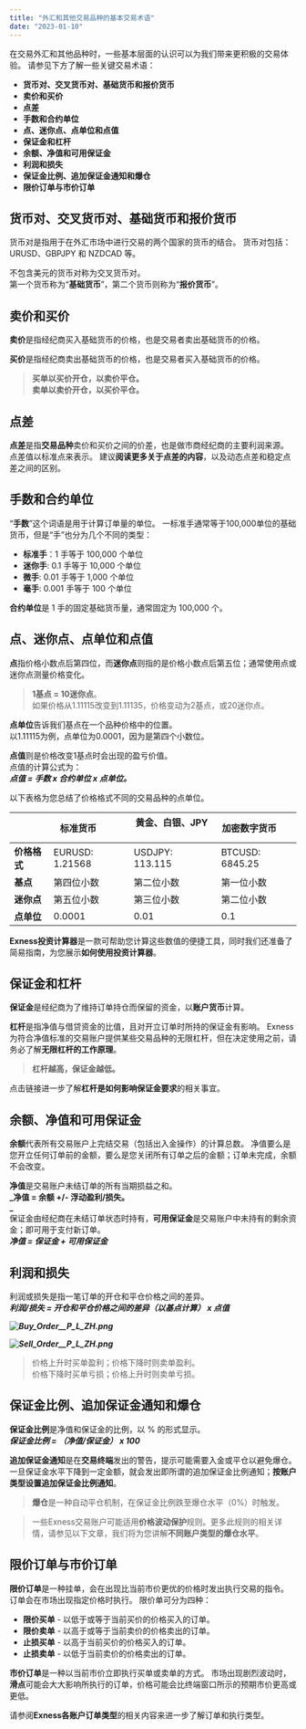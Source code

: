 ```yaml
---
title: "外汇和其他交易品种的基本交易术语"
date: "2023-01-10"
---
```


在交易外汇和其他品种时，一些基本层面的认识可以为我们带来更积极的交易体验。 请参见下方了解一些关键交易术语：

- **货币对、交叉货币对、基础货币和报价货币**
- **卖价和买价**
- **点差**
- **手数和合约单位**
- **点、迷你点、点单位和点值**
- **保证金和杠杆**
- **余额、净值和可用保证金**
- **利润和损失**
- **保证金比例、追加保证金通知和爆仓**
- **限价订单与市价订单**

## 货币对、交叉货币对、基础货币和报价货币

货币对是指用于在外汇市场中进行交易的两个国家的货币的结合。 货币对包括：URUSD、GBPJPY 和 NZDCAD 等。

不包含美元的货币对称为交叉货币对。  
第一个货币称为“**基础货币**”，第二个货币则称为“**报价货币**”。

## 卖价和买价

**卖价**是指经纪商买入基础货币的价格，也是交易者卖出基础货币的价格。

**买价**是指经纪商卖出基础货币的价格，也是交易者买入基础货币的价格。

> **买单以买价开仓，以卖价平仓。**  
> **卖单以卖价开仓，以买价平仓。**

## 点差

**点差**是指**交易品种**卖价和买价之间的价差，也是做市商经纪商的主要利润来源。 点差值以标准点来表示。 建议**阅读更多关于点差的内容**，以及动态点差和稳定点差之间的区别。

## 手数和合约单位

“**手数**”这个词语是用于计算订单量的单位。 一标准手通常等于100,000单位的基础货币，但是“手”也分为几个不同的类型：

- **标准手**：1 手等于 100,000 个单位
- **迷你手**: 0.1 手等于 10,000 个单位
- **微手**: 0.01 手等于 1,000 个单位
- **毫手**: 0.001 手等于 100 个单位

**合约单位**是 1 手的固定基础货币量，通常固定为 100,000 个。

## 点、迷你点、点单位和点值

**点**指价格小数点后第四位，而**迷你点**则指的是价格小数点后第五位；通常使用点或迷你点测量价格变化。

> **1基点 = 10迷你点**。  
> 如果价格从1.11115改变到1.11135，价格变动为2基点，或20迷你点。

**点单位**告诉我们基点在一个品种价格中的位置。  
以1.11115为例，点单位为0.0001，因为是第四个小数位。

**点值**则是价格改变1基点时会出现的盈亏价值。  
点值的计算公式为：  
**_点值 = 手数 x 合约单位 x 点单位。_**

以下表格为您总结了价格格式不同的交易品种的点单位。

|   | 标准货币          | 黄金、白银、JPY        | 加密数字货币       |
| --- | --- | --- | --- |
| **价格格式** | EURUSD: 1.21568 | USDJPY: 113.115 | BTCUSD: 6845.25 |
| **基点** | 第四位小数 | 第二位小数 | 第一位小数 |
| **迷你点** | 第五位小数 | 第三位小数 | 第二位小数 |
| **点单位** | 0.0001 | 0.01 | 0.1 |

**Exness投资计算器**是一款可帮助您计算这些数值的便捷工具，同时我们还准备了简易指南，为您展示**如何使用投资计算器**。

## 保证金和杠杆

**保证金**是经纪商为了维持订单持仓而保留的资金，以**账户货币**计算。

**杠杆**是指净值与借贷资金的比值，且对开立订单时所持的保证金有影响。 Exness 为符合净值标准的交易账户提供某些交易品种的无限杠杆，但在决定使用之前，请务必了解**无限杠杆的工作原理**。

> **杠杆越高，保证金越低。**

点击链接进一步了解**杠杆是如何影响保证金要求**的相关事宜。

## 余额、净值和可用保证金

**余额**代表所有交易账户上完结交易（包括出入金操作）的计算总数。 净值要么是您开立任何订单前的金额，要么是您关闭所有订单之后的金额；订单未完成，余额不会改变。

**净值**是交易账户未结订单的所有当期损益之和。  
**_净值 = 余额 +/- 浮动盈利/损失。  
_**  
保证金由经纪商在未结订单状态时持有，**可用保证金**是交易账户中未持有的剩余资金；即可用于支付新订单。  
**_净值 = 保证金 + 可用保证金_**

## 利润和损失

利润或损失是指一笔订单的开仓和平仓价格之间的差异。  
**_利润/损失 = 开仓和平仓价格之间的差异（以基点计算） x 点值_**

**_![Buy_Order__P_L_ZH.png](https://get.exness.help/hc/article_attachments/4862290842386/Buy_Order__P_L_ZH.png)_**

**_![Sell_Order__P_L_ZH.png](https://get.exness.help/hc/article_attachments/4862297914514/Sell_Order__P_L_ZH.png)_**

> 价格上升时买单盈利；价格下降时则卖单盈利。  
> 价格下降时买单亏损；价格上升时则卖单亏损。

## 保证金比例、追加保证金通知和爆仓

**保证金比例**是净值和保证金的比例，以 % 的形式显示。  
**_保证金比例 = （净值/保证金） x 100_**

**追加保证金通知**是在**交易终端**发出的警告，提示可能需要入金或平仓以避免爆仓。 一旦保证金水平下降到一定金额，就会发出即所谓的追加保证金比例通知；**按账户类型设置追加保证金比例通知**。

> **爆仓**是一种自动平仓机制，在保证金比例跌至爆仓水平（0%）时触发。

> 一些Exness交易账户可能适用**价格波动保护**规则。更多此规则的相关详情，请参见以下文章，我们将为您讲解**不同账户类型的爆仓水平**。

## 限价订单与市价订单

**限价订单**是一种挂单，会在出现比当前市价更优的价格时发出执行交易的指令。 订单会在市场出现指定价格时执行。 限价单可分为四种：

- **限价买单** - 以低于或等于当前买价的价格买入的订单。
- **限价卖单** - 以高于或等于当前卖价的价格卖出的订单。
- **止损买单** - 以高于当前买价的价格买入的订单。
- **止损卖单** - 以低于当前卖价的价格卖出的订单。

**市价订单**是一种以当前市价立即执行买单或卖单的方式。 市场出现剧烈波动时，**滑点**可能会大大影响所执行的订单，价格可能会比终端窗口所示的预期市价更高或更低。

请参阅**Exness各账户订单类型**的相关内容来进一步了解订单和执行类型。
